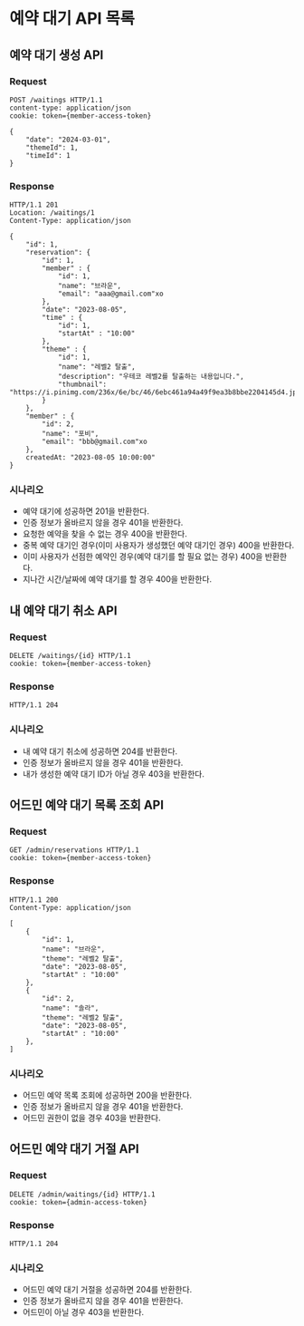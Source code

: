 # 예약 대기 API 목록

## 예약 대기 생성 API

### Request

```
POST /waitings HTTP/1.1
content-type: application/json
cookie: token={member-access-token}

{
    "date": "2024-03-01",
    "themeId": 1,
    "timeId": 1
}
```

### Response

```
HTTP/1.1 201
Location: /waitings/1
Content-Type: application/json

{
    "id": 1,
    "reservation": {
        "id": 1,
        "member" : {
            "id": 1,
            "name": "브라운",
            "email": "aaa@gmail.com"xo
        },
        "date": "2023-08-05",
        "time" : {
            "id": 1,
            "startAt" : "10:00"
        },
        "theme" : {
            "id": 1,
            "name": "레벨2 탈출",
            "description": "우테코 레벨2를 탈출하는 내용입니다.",
            "thumbnail": "https://i.pinimg.com/236x/6e/bc/46/6ebc461a94a49f9ea3b8bbe2204145d4.jpg"
        }
    },
    "member" : {
        "id": 2,
        "name": "포비",
        "email": "bbb@gmail.com"xo
    },
    createdAt: "2023-08-05 10:00:00"
}
```

### 시나리오

- 예약 대기에 성공하면 201을 반환한다.
- 인증 정보가 올바르지 않을 경우 401을 반환한다.
- 요청한 예약을 찾을 수 없는 경우 400을 반환한다.
- 중복 예약 대기인 경우(이미 사용자가 생성했던 예약 대기인 경우) 400을 반환한다.
- 이미 사용자가 선점한 예약인 경우(예약 대기를 할 필요 없는 경우) 400을 반환한다.
- 지나간 시간/날짜에 예약 대기를 할 경우 400을 반환한다.

## 내 예약 대기 취소 API

### Request

```
DELETE /waitings/{id} HTTP/1.1
cookie: token={member-access-token}
```

### Response

```
HTTP/1.1 204
```

### 시나리오

- 내 예약 대기 취소에 성공하면 204를 반환한다.
- 인증 정보가 올바르지 않을 경우 401을 반환한다.
- 내가 생성한 예약 대기 ID가 아닐 경우 403을 반환한다.

## 어드민 예약 대기 목록 조회 API

### Request

```
GET /admin/reservations HTTP/1.1
cookie: token={member-access-token}
```

### Response

```
HTTP/1.1 200
Content-Type: application/json

[
    {
        "id": 1,
        "name": "브라운",
        "theme": "레벨2 탈출",
        "date": "2023-08-05",
        "startAt" : "10:00"
    },
    {
        "id": 2,
        "name": "솔라",
        "theme": "레벨2 탈출",
        "date": "2023-08-05",
        "startAt" : "10:00"
    },
]    
```

### 시나리오

- 어드민 예약 목록 조회에 성공하면 200을 반환한다.
- 인증 정보가 올바르지 않을 경우 401을 반환한다.
- 어드민 권한이 없을 경우 403을 반환한다.

## 어드민 예약 대기 거절 API

### Request

```
DELETE /admin/waitings/{id} HTTP/1.1
cookie: token={admin-access-token}
```

### Response

```
HTTP/1.1 204
```

### 시나리오

- 어드민 예약 대기 거절을 성공하면 204를 반환한다.
- 인증 정보가 올바르지 않을 경우 401을 반환한다.
- 어드민이 아닐 경우 403을 반환한다.

